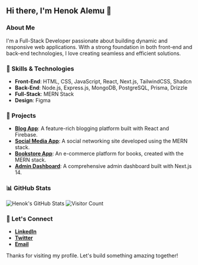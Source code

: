 ## Hi there, I'm Henok Alemu 👋

### About Me

I'm a Full-Stack Developer passionate about building dynamic and responsive web applications. With a strong foundation in both front-end and back-end technologies, I love creating seamless and efficient solutions.

### 🌟 Skills & Technologies

- **Front-End**: HTML, CSS, JavaScript, React, Next.js, TailwindCSS, Shadcn
- **Back-End**: Node.js, Express.js, MongoDB, PostgreSQL, Prisma, Drizzle
- **Full-Stack**: MERN Stack
- **Design**: Figma

### 🚀 Projects

- **[Blog App](https://github.com/henok-alemu/blog-app)**: A feature-rich blogging platform built with React and Firebase.
- **[Social Media App](https://github.com/henok-alemu/social-media-app)**: A social networking site developed using the MERN stack.
- **[Bookstore App](https://github.com/henok-alemu/bookstore-app)**: An e-commerce platform for books, created with the MERN stack.
- **[Admin Dashboard](https://github.com/henok-alemu/admin-dashboard)**: A comprehensive admin dashboard built with Next.js 14.

### 📊 GitHub Stats

![Henok's GitHub Stats](https://github-readme-stats.vercel.app/api?username=henok-alemu&show_icons=true&theme=radical)
![Visitor Count](https://komarev.com/ghpvc/?username=henok-alemu&style=flat-square)

### 💬 Let's Connect

- **[LinkedIn](https://www.linkedin.com/in/henok-alemu)**
- **[Twitter](https://twitter.com/henok_alemu)**
- **[Email](mailto:henok.alemu@example.com)**

Thanks for visiting my profile. Let's build something amazing together!
